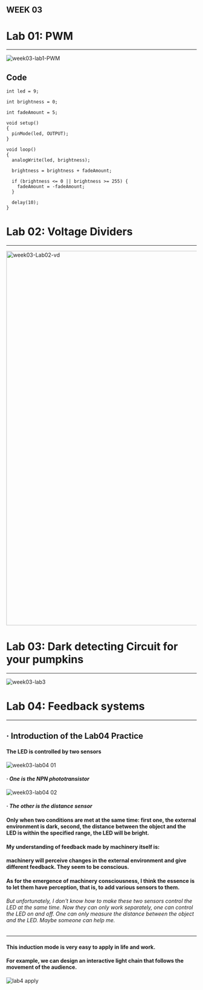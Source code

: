 ## WEEK 03

# Lab 01: PWM
--------

![week03-lab1-PWM](https://user-images.githubusercontent.com/92034503/141824863-32786252-3abd-42a3-9976-cb141f36952b.gif)

## Code


`int led = 9;`

`int brightness = 0;`

`int fadeAmount = 5;`

```
void setup()
{
  pinMode(led, OUTPUT);
}
```
```
void loop()
{
  analogWrite(led, brightness);
  
  brightness = brightness + fadeAmount;
  
  if (brightness <= 0 || brightness >= 255) {
    fadeAmount = -fadeAmount;
  }
  
  delay(10);
}
```

# Lab 02: Voltage Dividers
--------

<img width="990" alt="week03-Lab02-vd" src="https://user-images.githubusercontent.com/92034503/141825659-d7278fbe-013a-4126-8406-de32e4b643bc.png">


# Lab 03: Dark detecting Circuit for your pumpkins
---------

![week03-lab3](https://user-images.githubusercontent.com/92034503/141827023-d596d683-f2dc-416a-b541-eff443d42535.gif)


# Lab 04: Feedback systems
-------

## · Introduction of the Lab04 Practice

#### ****The LED is controlled by two sensors****


![week03-lab04 01](https://user-images.githubusercontent.com/92034503/141834029-44061fb6-05d1-46e4-8b43-100a1ed7cc58.gif)
#### *· One is the NPN phototransistor*


![week03-lab04 02](https://user-images.githubusercontent.com/92034503/141834048-4c02f2e2-65ed-40a8-96a5-711a2912b6e8.gif)
#### *· The other is the distance sensor*

#### Only when two conditions are met at the same time: first one, the external environment is dark, second, the distance between the object and the LED is within the specified range, the LED will be bright. 
#### My understanding of feedback made by machinery itself is: 
#### machinery will perceive changes in the external environment and give different feedback. They seem to be conscious. 
#### As for the emergence of machinery consciousness, I think the essence is to let them have perception, that is, to add various sensors to them.


###### But unfortunately, I don't know how to make these two sensors control the LED at the same time. Now they can only work separately, one can control the LED on and off. One can only measure the distance between the object and the LED. Maybe someone can help me.

--------------
#### This induction mode is very easy to apply in life and work. 
#### For example, we can design an interactive light chain that follows the movement of the audience.

![lab4 apply](https://user-images.githubusercontent.com/92034503/141835209-d6fd0c80-28a9-48ab-9e6e-e3a891376aff.gif)







